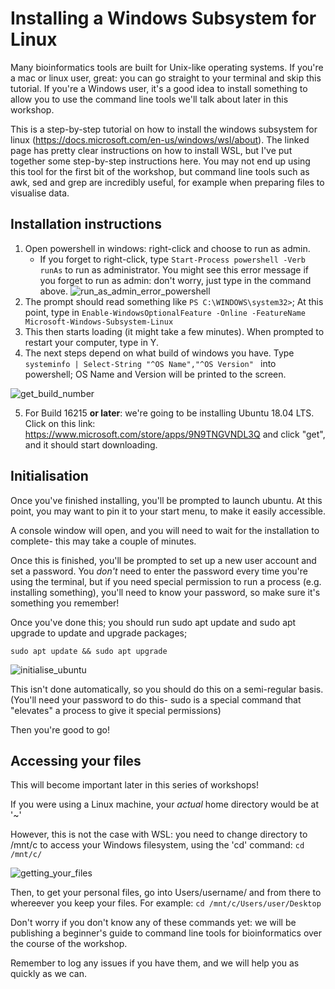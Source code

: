 # Installing a Windows Subsystem for Linux

Many bioinformatics tools are built for Unix-like operating systems. If you're a mac or linux user, great: you can go straight to your terminal and skip this tutorial. If you're a Windows user, it's a good idea to install something to allow you to use the command line tools we'll talk about later in this workshop.

This is a step-by-step tutorial on how to install the windows subsystem for linux (https://docs.microsoft.com/en-us/windows/wsl/about). The linked page has pretty clear instructions on how to install WSL, but I've put together some step-by-step instructions here. You may not end up using this tool for the first bit of the workshop, but command line tools such as awk, sed and grep are incredibly useful, for example when preparing files to visualise data. 

## Installation instructions

1. Open powershell in windows: right-click and choose to run as admin.
   - If you forget to right-click, type `Start-Process powershell -Verb runAs` to run as administrator.
   You might see this error message if you forget to run as admin: don't worry, just type in the command above.
   ![run_as_admin_error_powershell](https://github.com/iseultj/Data-Science-For-Life-Science/tree/master/Getting%20started/images/error_bc_not_admin.png)
2. The prompt should read something like `PS C:\WINDOWS\system32>`; At this point, type in `Enable-WindowsOptionalFeature -Online -FeatureName Microsoft-Windows-Subsystem-Linux`
3. This then starts loading (it might take a few minutes). When prompted to restart your computer, type in Y.
4. The next steps depend on what build of windows you have. Type `systeminfo | Select-String "^OS Name","^OS Version" ` into powershell; OS Name and Version will be printed to the screen. 

![get_build_number](https://github.com/iseultj/Data-Science-For-Life-Science/tree/master/Getting%20started/images/how_to_get_buildno.png)

5. For Build 16215 **or later**: we're going to be installing Ubuntu 18.04 LTS. Click on this link: https://www.microsoft.com/store/apps/9N9TNGVNDL3Q and click "get", and it should start downloading.

## Initialisation

Once you've finished installing, you'll be prompted to launch ubuntu. At this point, you may want to pin it to your start menu, to make it easily accessible. 

A console window will open, and you will need to wait for the installation to complete- this may take a couple of minutes. 

Once this is finished, you'll be prompted to set up a new user account and set a password. You *don't* need to enter the password every time you're using the terminal, but if you need special permission to run a process (e.g. installing something), you'll need to know your password, so make sure it's something you remember!

Once you've done this; you should run sudo apt update and sudo apt upgrade to update and upgrade packages; 

`sudo apt update && sudo apt upgrade`

![initialise_ubuntu](https://github.com/iseultj/Data-Science-For-Life-Science/tree/master/Getting%20started/images/initialise_ubuntu.png)

This isn't done automatically, so you should do this on a semi-regular basis. 
(You'll need your password to do this- sudo is a special command that "elevates" a process to give it special permissions)

Then you're good to go!

## Accessing your files
This will become important later in this series of workshops!

If you were using a Linux machine, your *actual* home directory would be at '~'

However, this is not the case with WSL: you need to change directory to /mnt/c to access your Windows filesystem, using the 'cd' command: `cd /mnt/c/`

![getting_your_files](https://github.com/iseultj/Data-Science-For-Life-Science/tree/master/Getting%20started/images/wsl_ls_mnt_screenshot.png)

Then, to get your personal files, go into Users/username/ and from there to whereever you keep your files. For example: `cd /mnt/c/Users/user/Desktop`

Don't worry if you don't know any of these commands yet: we will be publishing a beginner's guide to command line tools for bioinformatics over the course of the workshop. 

Remember to log any issues if you have them, and we will help you as quickly as we can. 

